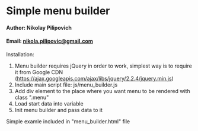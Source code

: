 # Simple menu builder
#### Author: Nikolay Pilipovich
#### Email: nikola.pilipovic@gmail.com

Installation:

1. Menu builder requires jQuery in order to work, simplest way is to require it from Google CDN (https://ajax.googleapis.com/ajax/libs/jquery/2.2.4/jquery.min.js)
2. Include main script file: js/menu_builder.js
3. Add div element to the place where you want menu to be rendered with class ".menu"
4. Load start data into variable
5. Init menu builder and pass data to it

Simple examle included in "menu_builder.html" file